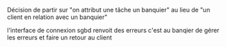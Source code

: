 Décision de partir sur "on attribut une tâche un banquier" au lieu de "un client en relation avec un banquier"

l'interface de connexion sgbd renvoit des erreurs
c'est au banqier de gérer les erreurs et faire un retour au client
